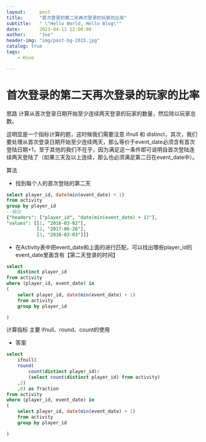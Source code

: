 ```yaml
---
layout:     post
title:      "首次登录的第二天再次登录的玩家的比率"
subtitle:   " \"Hello World, Hello Blog\""
date:       2023-04-11 12:00:00
author:     "Joe"
header-img: "img/post-bg-2015.jpg"
catalog: true
tags:
    - Hive

---
```


>
# 首次登录的第二天再次登录的玩家的比率

思路
计算从首次登录日期开始至少连续两天登录的玩家的数量，然后除以玩家总数。

这明显是一个指标计算的题，这时候我们需要注意 ifnull 和 distinct，其次，我们要处理从首次登录日期开始至少连续两天，那么等价于event_date必须含有首次登陆日期+1，至于其他的我们不在乎，因为满足这一条件即可说明自首次登陆连续两天登陆了（如果三天及以上连续，那么也必须满足第二日在event_date中）。

算法

- 找到每个人的首次登陆的第二天

```sql
select player_id, date(min(event_date) + 1)
from activity
group by player_id
--输出
{"headers": ["player_id", "date(min(event_date) + 1)"], 
"values": [[1, "2016-03-02"], 
           [2, "2017-06-26"], 
           [3, "2016-03-03"]]}
```

- 在Activity表中把event_date和上面的进行匹配，可以找出哪些player_id的event_date里面含有【第二天登录的时间】

```sql
select 
	distinct player_id
from activity 
where (player_id, event_date) in
(
    select player_id, date(min(event_date) + 1)
    from activity
    group by player_id

)
```

计算指标
主要 ifnull、round、count的使用

- 答案


```sql
select 
	ifnull(
	round(
        count(distinct player_id)/ 
    	(select count(distinct player_id) from activity)
    ,2)
    ,0) as fraction
from activity 
where (player_id, event_date) in
(
    select player_id, date(min(event_date) + 1)
    from activity
    group by player_id

)
```



